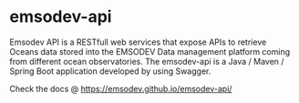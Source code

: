 # emsodev-api
Emsodev API is a RESTfull web services that expose APIs to retrieve Oceans data stored into the EMSODEV Data management platform coming from different ocean observatories.
The emsodev-api is a Java / Maven / Spring Boot application developed by using Swagger.

Check the docs @ https://emsodev.github.io/emsodev-api/
